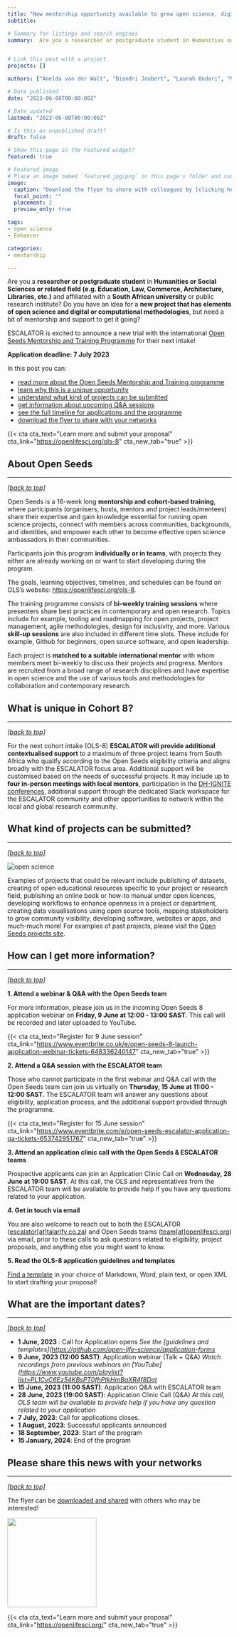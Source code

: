 ```yaml
---
title: "New mentorship opportunity available to grow open science, digital & computational skills"
subtitle: 

# Summary for listings and search engines
summary:  Are you a researcher or postgraduate student in Humanities or Social Sciences or related field (e.g. Education, Law, Commerce, Architecture, Libraries, etc.) and affiliated with a South African university or public research institute? Do you have an idea for a new project that has elements of open science and digital or computational methodologies, but need a bit of mentorship and support to get it going? 


# Link this post with a project
projects: []

authors: ["Anelda van der Walt", "Biandri Joubert", "Laurah Ondari", "Michael Landi", "Paz Bernaldo"]

# Date published
date: "2023-06-08T00:00:00Z"

# Date updated
lastmod: "2023-06-08T00:00:00Z"

# Is this an unpublished draft?
draft: false

# Show this page in the Featured widget?
featured: true

# Featured image
# Place an image named `featured.jpg/png` in this page's folder and customize its options here.
image:
  caption: "Download the flyer to share with colleagues by [clicking here](media/OpenSeeds-ESCALATOR-mentorship-opportunity-2023.pdf)"
  focal_point: ""
  placement: 2
  preview_only: true

tags:
- open science
- Enhancer

categories:
- mentorship

---
```


Are you a __researcher or postgraduate student__ in __Humanities or Social Sciences or related field (e.g. Education, Law, Commerce, Architecture, Libraries, etc.)__ and affiliated with a __South African university__ or public research institute? Do you have an idea for a __new project that has elements of open science and digital or computational methodologies__, but need a bit of mentorship and support to get it going?

ESCALATOR is excited to announce a new trial with the international [Open Seeds Mentorship and Training Programme](https://openlifesci.org) for their next intake! 

__Application deadline: 7 July 2023__

In this post you can:
- [read more about the Open Seeds Mentorship and Training programme](#about-open-seeds)
- [learn why this is a unique opportunity](#what-is-unique-in-cohort-8)
- [understand what kind of projects can be submitted](#what-kind-of-projects-can-be-submitted)
- [get information about upcoming Q&A sessions](#how-can-i-get-more-information) 
- [see the full timeline for applications and the programme](#what-are-the-important-dates)
- [download the flyer to share with your networks](#please-share-this-news-with-your-networks)

{{< cta cta_text="Learn more and submit your proposal" cta_link="https://openlifesci.org/ols-8" cta_new_tab="true" >}}

## About Open Seeds
---
_[[back to top]](#)_

Open Seeds is a 16-week long __mentorship and cohort-based training__, where participants (organisers, hosts, mentors and project leads/mentees) share their expertise and gain knowledge essential for running open science projects, connect with members across communities, backgrounds, and identities, and empower each other to become effective open science ambassadors in their communities. 

Participants join this program __individually or in teams__, with  projects they either are already working on or want to start developing during the program. 

The goals, learning objectives, timelines, and schedules can be found on OLS’s website: https://openlifesci.org/ols-8. 

The training programme consists of __bi-weekly training sessions__ where presenters share best practices in contemporary and open research. Topics include for example, tooling and roadmapping for open projects, project management, agile methodologies, design for inclusivity, and more. Various __skill-up sessions__ are also included in different time slots. These include for example, Github for beginners, open source software, and open leadership.

Each project is __matched to a suitable international mentor__ with whom members meet bi-weekly to discuss their projects and progress. Mentors are recruited from a broad range of research disciplines and have expertise in open science and the use of various tools and methodologies for collaboration and contemporary research.

## What is unique in Cohort 8?
---
_[[back to top]](#)_

For the next cohort intake (OLS-8) __ESCALATOR will provide additional contextualised support__ to a maximum of three project teams from South Africa who qualify according to the Open Seeds eligibility criteria and aligns broadly with the ESCALATOR focus area. Additional support will be customised based on the needs of successful projects. It may include up to __four in-person meetings with local mentors__, participation in the [DH-IGNITE conferences](https://dh-ignite.org),  additional support through the dedicated Slack workspace for the ESCALATOR community and other opportunities to network within the local and global research community.

## What kind of projects can be submitted?
---
_[[back to top]](#)_

![open science](openscience.png)

Examples of projects that could be relevant include publishing of datasets, creating of open educational resources specific to your project or research field, publishing an online book or how-to manual under open licences, developing workflows to enhance openness in a project or department, creating data visualisations using open source tools, mapping stakeholders to grow community visibility, developing software, websites or apps, and much-much more! For examples of past projects, please visit the [Open Seeds projects site](https://openlifesci.org/about#projects).

## How can I get more information?
---
_[[back to top]](#)_

__1. Attend a webinar & Q&A with the Open Seeds team__

For more information, please join us in the incoming Open Seeds 8 application webinar on __Friday, 9 June at 12:00 - 13:00 SAST__. This call will be recorded and later uploaded to YouTube. 

{{< cta cta_text="Register for 9 June session" cta_link="https://www.eventbrite.co.uk/e/open-seeds-8-launch-application-webinar-tickets-648336240147" cta_new_tab="true" >}}  

__2. Attend a Q&A session with the ESCALATOR team__

Those who cannot participate in the first webinar and Q&A call with the Open Seeds team can join us virtually on __Thursday, 15 June at 11:00 - 12:00 SAST__. The ESCALATOR team will answer any questions about eligibility, application process, and the additional support provided through the programme.

{{< cta cta_text="Register for 15 June session" cta_link="https://www.eventbrite.com/e/open-seeds-escalator-application-qa-tickets-653742951767" cta_new_tab="true" >}}  


__3. Attend an application clinic call with the Open Seeds & ESCALATOR teams__

Prospective applicants can join an Application Clinic Call on __Wednesday, 28 June at 19:00 SAST__. At this call, the OLS and representatives from the ESCALATOR team will be available to provide help if you have any questions related to your application. 

__4. Get in touch via email__

You are also welcome to reach out to both the ESCALATOR ([escalator[at]talarify.co.za](escalator@talarify.co.za)) and Open Seeds teams ([team[at]openlifesci.org](mailto:team@openlifesci.org)) via email, prior to these calls to ask questions related to eligibility, project proposals, and anything else you might want to know.

__5. Read the OLS-8 application guidelines and templates__

[Find a template](https://github.com/open-life-science/application-forms) in your choice of Markdown, Word, plain text, or open XML to start drafting your proposal!

## What are the important dates?
---
_[[back to top]](#)_

- __1 June, 2023__ : Call for Application opens
_See the [guidelines and templates](https://github.com/open-life-science/application-forms_
- __9 June, 2023 (12:00 SAST)__: Application webinar (Talk +  Q&A)
_Watch recordings from previous webinars on [YouTube](https://www.youtube.com/playlist?list=PL1CvC6Ez54KBsPT0fhPtkHmBaXR4f8Dqt_
- __15 June, 2023 (11:00 SAST)__: Application Q&A with ESCALATOR team
- __28 June, 2023 (19:00 SAST)__: Application Clinic Call (Q&A)
_At this call, OLS team will be available to provide help if you have any question related to your application_
- __7 July, 2023__: Call for applications closes.
- __1 August, 2023__: Successful applicants announced
- __18 September, 2023__: Start of the program
- __15 January, 2024__: End of the program

## Please share this news with your networks
---
_[[back to top]](#)_

The flyer can be [downloaded and shared](/media/OpenSeeds-ESCALATOR-mentorship-opportunity-2023.pdf) with others who may be interested!

<a href="/media/OpenSeeds-ESCALATOR-mentorship-opportunity-2023.pdf"><img src="featured.png" width="200px"></a>


{{< cta cta_text="Learn more and submit your proposal" cta_link="https://openlifesci.org/" cta_new_tab="true" >}}